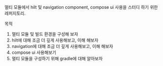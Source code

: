 멀티 모듈에서 hilt 및 navigation component, compose ui 사용을 스터디 하기 위한 레퍼지토리.

목적
1. 멀티 모듈 및 빌드 환경을 구성해 보자
2. hilt에 대해 조금 더 깊게 사용해보고, 이해 해보자
3. navigation에 대해 조금 더 깊게 사용해보고, 이해 해보자
4. compose ui 사용해보기
5. 멀티 모듈을 구성하기 위해 gradle에 대해 알아보자


